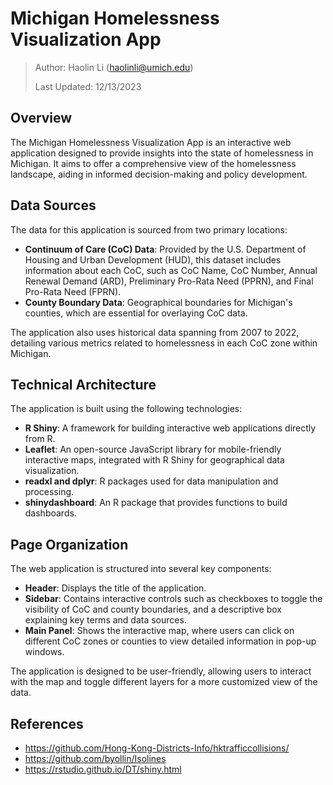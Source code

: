 # Michigan Homelessness Visualization App

> Author: Haolin Li (haolinli@umich.edu)
>
> Last Updated: 12/13/2023



## Overview

The Michigan Homelessness Visualization App is an interactive web application designed to provide insights into the state of homelessness in Michigan. It aims to offer a comprehensive view of the homelessness landscape, aiding in informed decision-making and policy development.



## Data Sources

The data for this application is sourced from two primary locations:

- **Continuum of Care (CoC) Data**: Provided by the U.S. Department of Housing and Urban Development (HUD), this dataset includes information about each CoC, such as CoC Name, CoC Number, Annual Renewal Demand (ARD), Preliminary Pro-Rata Need (PPRN), and Final Pro-Rata Need (FPRN).
- **County Boundary Data**: Geographical boundaries for Michigan's counties, which are essential for overlaying CoC data.

The application also uses historical data spanning from 2007 to 2022, detailing various metrics related to homelessness in each CoC zone within Michigan.



## Technical Architecture

The application is built using the following technologies:

- **R Shiny**: A framework for building interactive web applications directly from R.
- **Leaflet**: An open-source JavaScript library for mobile-friendly interactive maps, integrated with R Shiny for geographical data visualization.
- **readxl and dplyr**: R packages used for data manipulation and processing.
- **shinydashboard**: An R package that provides functions to build dashboards.



## Page Organization

The web application is structured into several key components:

- **Header**: Displays the title of the application.
- **Sidebar**: Contains interactive controls such as checkboxes to toggle the visibility of CoC and county boundaries, and a descriptive box explaining key terms and data sources.
- **Main Panel**: Shows the interactive map, where users can click on different CoC zones or counties to view detailed information in pop-up windows.

The application is designed to be user-friendly, allowing users to interact with the map and toggle different layers for a more customized view of the data.



## References

- https://github.com/Hong-Kong-Districts-Info/hktrafficcollisions/
- https://github.com/byollin/Isolines
- https://rstudio.github.io/DT/shiny.html



